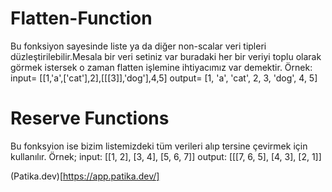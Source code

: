 # Flatten-Function
Bu fonksiyon sayesinde liste ya da diğer non-scalar veri tipleri düzleştirilebilir.Mesala bir veri setiniz var buradaki her bir veriyi toplu olarak görmek istersek o zaman flatten işlemine ihtiyacımız var demektir.
Örnek:
input= [[1,'a',['cat'],2],[[[3]],'dog'],4,5]
output= [1, 'a', 'cat', 2, 3, 'dog', 4, 5]

# Reserve Functions
Bu fonksyion ise bizim listemizdeki tüm verileri alıp tersine çevirmek için kullanılır.
Örnek;
input: [[1, 2], [3, 4], [5, 6, 7]]
output: [[[7, 6, 5], [4, 3], [2, 1]]



(Patika.dev)[https://app.patika.dev/]

